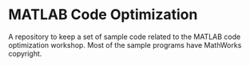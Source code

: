 # MATLAB Code Optimization
A repository to keep a set of sample code related to the MATLAB code optimization workshop. Most of the sample programs have MathWorks copyright. 
